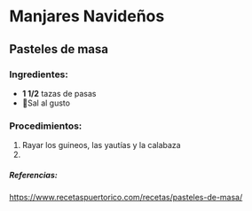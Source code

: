 # Manjares Navideños
## Pasteles de masa
### Ingredientes:
- __1 1/2__ tazas de pasas
- 🧂Sal al gusto 

### Procedimientos:
1. Rayar los guineos, las yautías y la calabaza
2. 

##### Referencias:
https://www.recetaspuertorico.com/recetas/pasteles-de-masa/
